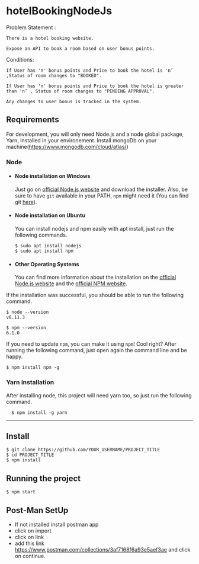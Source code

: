 # hotelBookingNodeJs

 Problem Statement :

    There is a hotel booking website.

    Expose an API to book a room based on user bonus points.

 

Conditions:

    If User has 'n' bonus points and Price to book the hotel is 'n’ ,Status of room changes to "BOOKED".

    If User has 'n' bonus points and Price to book the hotel is greater than 'n’ , Status of room changes to "PENDING APPROVAL".

    Any changes to user bonus is tracked in the system.


## Requirements

For development, you will only need Node.js and a node global package, Yarn, installed in your environement.
Install mongoDb on your machine(https://www.mongodb.com/cloud/atlas/)

### Node
- #### Node installation on Windows

  Just go on [official Node.js website](https://nodejs.org/) and download the installer.
Also, be sure to have `git` available in your PATH, `npm` might need it (You can find git [here](https://git-scm.com/)).

- #### Node installation on Ubuntu

  You can install nodejs and npm easily with apt install, just run the following commands.

      $ sudo apt install nodejs
      $ sudo apt install npm

- #### Other Operating Systems
  You can find more information about the installation on the [official Node.js website](https://nodejs.org/) and the [official NPM website](https://npmjs.org/).

If the installation was successful, you should be able to run the following command.

    $ node --version
    v8.11.3

    $ npm --version
    6.1.0

If you need to update `npm`, you can make it using `npm`! Cool right? After running the following command, just open again the command line and be happy.

    $ npm install npm -g

###
### Yarn installation
  After installing node, this project will need yarn too, so just run the following command.

      $ npm install -g yarn

---

## Install

    $ git clone https://github.com/YOUR_USERNAME/PROJECT_TITLE
    $ cd PROJECT_TITLE
    $ npm install

## Running the project

    $ npm start
   
## Post-Man SetUp

  - If not installed install postman app 
  - click on import
  - click on link
  - add this link https://www.postman.com/collections/3af7168f6a93e5aef3ae and click on continue.
 
